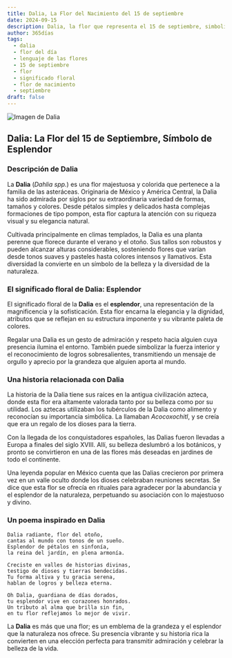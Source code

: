 ```yaml
---
title: Dalia, La Flor del Nacimiento del 15 de septiembre
date: 2024-09-15
description: Dalia, la flor que representa el 15 de septiembre, simboliza Esplendor. Descubre su fascinante historia, significado en el lenguaje de las flores y una poesía que celebra su belleza.
author: 365días
tags:
  - dalia
  - flor del día
  - lenguaje de las flores
  - 15 de septiembre
  - flor
  - significado floral
  - flor de nacimiento
  - septiembre
draft: false
---
```


![Imagen de Dalia](https://cdn.pixabay.com/photo/2021/10/09/13/06/dahlia-6694148_1280.jpg#center)


## Dalia: La Flor del 15 de Septiembre, Símbolo de Esplendor

### Descripción de Dalia

La **Dalia** (_Dahlia spp._) es una flor majestuosa y colorida que pertenece a la familia de las asteráceas. Originaria de México y América Central, la Dalia ha sido admirada por siglos por su extraordinaria variedad de formas, tamaños y colores. Desde pétalos simples y delicados hasta complejas formaciones de tipo pompon, esta flor captura la atención con su riqueza visual y su elegancia natural.

Cultivada principalmente en climas templados, la Dalia es una planta perenne que florece durante el verano y el otoño. Sus tallos son robustos y pueden alcanzar alturas considerables, sosteniendo flores que varían desde tonos suaves y pasteles hasta colores intensos y llamativos. Esta diversidad la convierte en un símbolo de la belleza y la diversidad de la naturaleza.

### El significado floral de Dalia: Esplendor

El significado floral de la **Dalia** es el **esplendor**, una representación de la magnificencia y la sofisticación. Esta flor encarna la elegancia y la dignidad, atributos que se reflejan en su estructura imponente y su vibrante paleta de colores.

Regalar una Dalia es un gesto de admiración y respeto hacia alguien cuya presencia ilumina el entorno. También puede simbolizar la fuerza interior y el reconocimiento de logros sobresalientes, transmitiendo un mensaje de orgullo y aprecio por la grandeza que alguien aporta al mundo.

### Una historia relacionada con Dalia

La historia de la Dalia tiene sus raíces en la antigua civilización azteca, donde esta flor era altamente valorada tanto por su belleza como por su utilidad. Los aztecas utilizaban los tubérculos de la Dalia como alimento y reconocían su importancia simbólica. La llamaban _Acocoxochitl_, y se creía que era un regalo de los dioses para la tierra.

Con la llegada de los conquistadores españoles, las Dalias fueron llevadas a Europa a finales del siglo XVIII. Allí, su belleza deslumbró a los botánicos, y pronto se convirtieron en una de las flores más deseadas en jardines de todo el continente.

Una leyenda popular en México cuenta que las Dalias crecieron por primera vez en un valle oculto donde los dioses celebraban reuniones secretas. Se dice que esta flor se ofrecía en rituales para agradecer por la abundancia y el esplendor de la naturaleza, perpetuando su asociación con lo majestuoso y divino.

### Un poema inspirado en Dalia

```
Dalia radiante, flor del otoño,  
cantas al mundo con tonos de un sueño.  
Esplendor de pétalos en sinfonía,  
la reina del jardín, en plena armonía.

Creciste en valles de historias divinas,  
testigo de dioses y tierras bendecidas.  
Tu forma altiva y tu gracia serena,  
hablan de logros y belleza eterna.

Oh Dalia, guardiana de días dorados,  
tu esplendor vive en corazones honrados.  
Un tributo al alma que brilla sin fin,  
en tu flor reflejamos lo mejor de vivir.
```

La **Dalia** es más que una flor; es un emblema de la grandeza y el esplendor que la naturaleza nos ofrece. Su presencia vibrante y su historia rica la convierten en una elección perfecta para transmitir admiración y celebrar la belleza de la vida.

